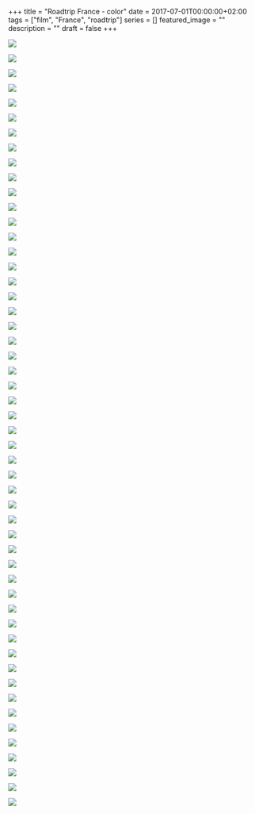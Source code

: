 +++
title =  "Roadtrip France - color"
date = 2017-07-01T00:00:00+02:00
tags = ["film", "France", "roadtrip"]
series = []
featured_image = ""
description = ""
draft = false
+++

![](/img/2017/RoadtripFranceColor/RoadtripFranceColor-1.jpg)

![](/img/2017/RoadtripFranceColor/RoadtripFranceColor-2.jpg)

![](/img/2017/RoadtripFranceColor/RoadtripFranceColor-3.jpg)

![](/img/2017/RoadtripFranceColor/RoadtripFranceColor-4.jpg)

![](/img/2017/RoadtripFranceColor/RoadtripFranceColor-5.jpg)

![](/img/2017/RoadtripFranceColor/RoadtripFranceColor-6.jpg)

![](/img/2017/RoadtripFranceColor/RoadtripFranceColor-7.jpg)

![](/img/2017/RoadtripFranceColor/RoadtripFranceColor-8.jpg)

![](/img/2017/RoadtripFranceColor/RoadtripFranceColor-9.jpg)

![](/img/2017/RoadtripFranceColor/RoadtripFranceColor-10.jpg)

![](/img/2017/RoadtripFranceColor/RoadtripFranceColor-11.jpg)

![](/img/2017/RoadtripFranceColor/RoadtripFranceColor-12.jpg)

![](/img/2017/RoadtripFranceColor/RoadtripFranceColor-13.jpg)

![](/img/2017/RoadtripFranceColor/RoadtripFranceColor-14.jpg)

![](/img/2017/RoadtripFranceColor/RoadtripFranceColor-15.jpg)

![](/img/2017/RoadtripFranceColor/RoadtripFranceColor-16.jpg)

![](/img/2017/RoadtripFranceColor/RoadtripFranceColor-17.jpg)

![](/img/2017/RoadtripFranceColor/RoadtripFranceColor-18.jpg)

![](/img/2017/RoadtripFranceColor/RoadtripFranceColor-19.jpg)

![](/img/2017/RoadtripFranceColor/RoadtripFranceColor-20.jpg)

![](/img/2017/RoadtripFranceColor/RoadtripFranceColor-21.jpg)

![](/img/2017/RoadtripFranceColor/RoadtripFranceColor-22.jpg)

![](/img/2017/RoadtripFranceColor/RoadtripFranceColor-23.jpg)

![](/img/2017/RoadtripFranceColor/RoadtripFranceColor-24.jpg)

![](/img/2017/RoadtripFranceColor/RoadtripFranceColor-25.jpg)

![](/img/2017/RoadtripFranceColor/RoadtripFranceColor-26.jpg)

![](/img/2017/RoadtripFranceColor/RoadtripFranceColor-27.jpg)

![](/img/2017/RoadtripFranceColor/RoadtripFranceColor-28.jpg)

![](/img/2017/RoadtripFranceColor/RoadtripFranceColor-29.jpg)

![](/img/2017/RoadtripFranceColor/RoadtripFranceColor-30.jpg)

![](/img/2017/RoadtripFranceColor/RoadtripFranceColor-31.jpg)

![](/img/2017/RoadtripFranceColor/RoadtripFranceColor-32.jpg)

![](/img/2017/RoadtripFranceColor/RoadtripFranceColor-33.jpg)

![](/img/2017/RoadtripFranceColor/RoadtripFranceColor-34.jpg)

![](/img/2017/RoadtripFranceColor/RoadtripFranceColor-35.jpg)

![](/img/2017/RoadtripFranceColor/RoadtripFranceColor-36.jpg)

![](/img/2017/RoadtripFranceColor/RoadtripFranceColor-37.jpg)

![](/img/2017/RoadtripFranceColor/RoadtripFranceColor-38.jpg)

![](/img/2017/RoadtripFranceColor/RoadtripFranceColor-39.jpg)

![](/img/2017/RoadtripFranceColor/RoadtripFranceColor-40.jpg)

![](/img/2017/RoadtripFranceColor/RoadtripFranceColor-41.jpg)

![](/img/2017/RoadtripFranceColor/RoadtripFranceColor-42.jpg)

![](/img/2017/RoadtripFranceColor/RoadtripFranceColor-43.jpg)

![](/img/2017/RoadtripFranceColor/RoadtripFranceColor-44.jpg)

![](/img/2017/RoadtripFranceColor/RoadtripFranceColor-45.jpg)

![](/img/2017/RoadtripFranceColor/RoadtripFranceColor-46.jpg)

![](/img/2017/RoadtripFranceColor/RoadtripFranceColor-47.jpg)

![](/img/2017/RoadtripFranceColor/RoadtripFranceColor-48.jpg)

![](/img/2017/RoadtripFranceColor/RoadtripFranceColor-49.jpg)

![](/img/2017/RoadtripFranceColor/RoadtripFranceColor-50.jpg)

![](/img/2017/RoadtripFranceColor/RoadtripFranceColor-51.jpg)

![](/img/2017/RoadtripFranceColor/RoadtripFranceColor-52.jpg)
